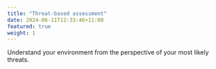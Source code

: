 ```yaml
---
title: "Threat-based assessment"
date: 2024-06-11T12:33:46+11:00
featured: true
weight: 1
---
```


Understand your environment from the perspective of your most likely threats.